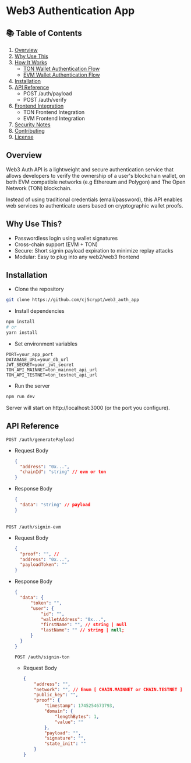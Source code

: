# Web3 Authentication App

<h2>📚 Table of Contents</h2>

1. [Overview](#overview)
2. [Why Use This](#why-use-this)
3. [How It Works](#how-it-works)
   * [TON Wallet Authentication Flow](#ton-wallet-authentication-flow)
   * [EVM Wallet Authentication Flow](#evm-wallet-authentication-flow)
4. [Installation](#installation)
5. [API Reference](#api-reference)
   * POST /auth/payload
   * POST /auth/verify
6. [Frontend Integration](#frontend-integration)
   * TON Frontend Integration
   * EVM Frontend Integration
7. [Security Notes](#security-notes)
8. [Contributing](#contributing)
9. [License](#license)

## Overview
Web3 Auth API is a lightweight and secure authentication service that allows developers to verify the ownership of a user's blockchain wallet, on both EVM compatible networks (e.g Ethereum and Polygon) and The Open Network (TON) blockchain.

Instead of using traditional credentials (email/password), this API enables web services to authenticate users based on cryptographic wallet proofs.

## Why Use This?
* Passwordless login using wallet signatures
* Cross-chain support (EVM + TON)
* Secure: Short signin payload expiration to minimize replay attacks
* Modular: Easy to plug into any web2/web3 frontend

## Installation
* Clone the repository
```bash
git clone https://github.com/cjScrypt/web3_auth_app
```
* Install dependencies
```bash
npm install
# or
yarn install
```
* Set environment variables
```vim
PORT=your_app_port
DATABASE_URL=your_db_url
JWT_SECRET=your_jwt_secret
TON_API_MAINNET=ton_mainnet_api_url
TON_API_TESTNET=ton_testnet_api_url
```
* Run the server
```bash
npm run dev
```
Server will start on http://localhost:3000 (or the port you configure).

## API Reference
<code>POST /auth/generatePayload</code><br>

* Request Body
  ```json
  {
    "address": "0x...",
    "chainId": "string" // evm or ton
  }
  ```
* Response Body
  ```json
  {
    "data": "string" // payload
  }
  ```
<br>
<code>POST /auth/signin-evm</code><br>

* Request Body
  ```json
  {
    "proof": "", //
    "address": "0x...",
    "payloadToken": ""
  }
  ```

* Response Body
  ```json
  {
    "data": {
        "token": "",
        "user": {
            "id": "",
            "walletAddress": "0x...",
            "firstName": "", // string | null
            "lastName": "" // string | null;
        }
    }
  }
  ```

  <code>POST /auth/signin-ton</code>
  * Request Body
    ```json
    {
        "address": "",
        "network": "", // Enum [ CHAIN.MAINNET or CHAIN.TESTNET ]
        "public_key": "",
        "proof": {
            "timestamp": 1745254673793,
            "domain": {
                "lengthBytes": 1,
                "value": ""
            },
            "payload": "",
            "signature": "",
            "state_init": ""
        }
    }
    ```